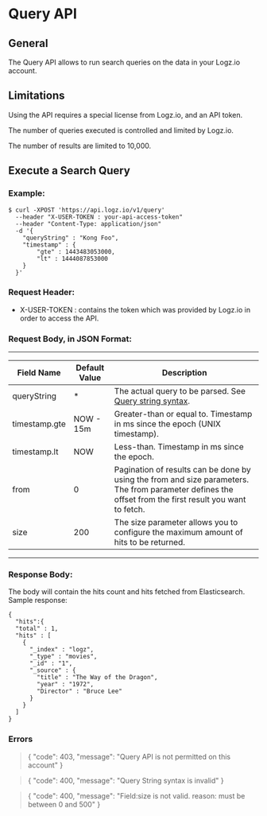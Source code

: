 # Query API

## General
The Query API allows to run search queries on the data in your Logz.io account.

## Limitations
Using the API requires a special license from Logz.io, and an API token.

The number of queries executed is controlled and limited by Logz.io.

The number of results are limited to 10,000.

## Execute a Search Query

### Example:
```
$ curl -XPOST 'https://api.logz.io/v1/query'  
  --header "X-USER-TOKEN : your-api-access-token" 
  --header "Content-Type: application/json"
  -d '{ 
  	"queryString" : "Kong Foo",
    "timestamp" : {
        "gte" : 1443483053000,
        "lt" : 1444087853000
    }
  }'
```
### Request Header:
- X-USER-TOKEN : contains the token which was provided by Logz.io in order to access the API.

### Request Body, in JSON Format:

-------------------------------------
| Field Name  | Default Value |  Description |
| ------------- | ------------- | ------------- |
| queryString  | *  | The actual query to be parsed. See  [Query string syntax](https://www.elastic.co/guide/en/elasticsearch/reference/1.4/query-dsl-query-string-query.html#query-string-syntax). |
| timestamp.gte  | NOW - 15m | Greater-than or equal to. Timestamp in ms since the epoch (UNIX timestamp).  |
| timestamp.lt | NOW | Less-than. Timestamp in ms since the epoch.|
| from | 0 | Pagination of results can be done by using the from and size parameters. The from parameter defines the offset from the first result you want to fetch. |
| size | 200 | The size parameter allows you to configure the maximum amount of hits to be returned. |
-------------------------------------


### Response Body:
The body will contain the hits count and hits fetched from Elasticsearch.
Sample response:
```
{
  "hits":{
  "total" : 1,
  "hits" : [
    {
      "_index" : "logz",
      "_type" : "movies",
      "_id" : "1",
      "_source" : {
        "title" : "The Way of the Dragon",
        "year" : "1972",
        "Director" : "Bruce Lee"
      }
    }
  ]
}
```

### Errors


> {
>   "code": 403,
>   "message": "Query API is not permitted on this account"
> }

> {
>   "code": 400,
>   "message": "Query String syntax is invalid"
> }

> {
>   "code": 400,
>   "message": "Field:size is not valid. reason: must be between 0 and 500"
> }

